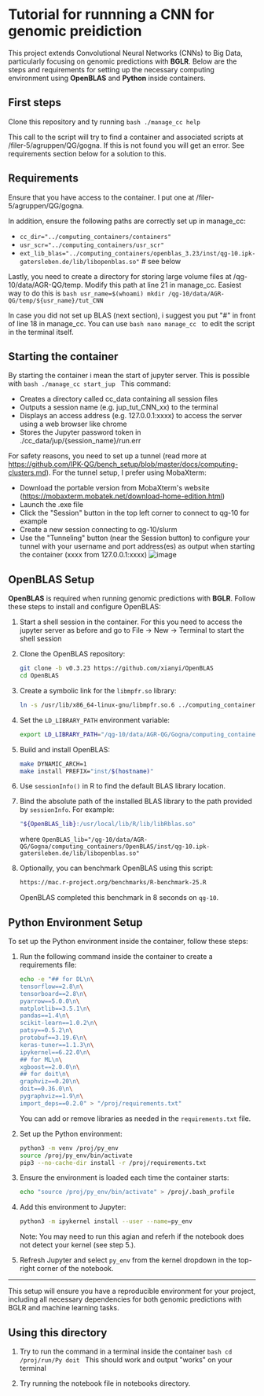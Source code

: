 # Tutorial for runnning a CNN for genomic preidiction

This project extends Convolutional Neural Networks (CNNs) to Big Data, particularly focusing on genomic predictions with **BGLR**. Below are the steps and requirements for setting up the necessary computing environment using **OpenBLAS** and **Python** inside containers.

## First steps
Clone this repository and ty running
     ```bash
    ./manage_cc help
    ```

This call to the script will try to find a container and associated scripts at /filer-5/agruppen/QG/gogna. If this is not found you will get an error. See requirements section below for a solution to this. 

## Requirements
Ensure that you have access to the container. I put one at /filer-5/agruppen/QG/gogna. 

In addition, ensure the following paths are correctly set up in manage_cc:
- `cc_dir="../computing_containers/containers"`
- `usr_scr="../computing_containers/usr_scr"`
- `ext_lib_blas="../computing_containers/openblas_3.23/inst/qg-10.ipk-gatersleben.de/lib/libopenblas.so"` # see below

Lastly, you need to create a directory for storing large volume files at /qg-10/data/AGR-QG/temp. Modify this path at line 21 in manage_cc. Easiest way to do this is
    ```bash
    usr_name=$(whoami)
    mkdir /qg-10/data/AGR-QG/temp/${usr_name}/tut_CNN
    ```

In case you did not set up BLAS (next section), i suggest you put "#" in front of line 18 in manage_cc. You can use 
     ```bash
    nano manage_cc
    ```
to edit the script in the terminal itself.

## Starting the container

By starting the container i mean the start of jupyter server. This is possible with
     ```bash
    ./manage_cc start_jup
    ```
This command:
- Creates a directory called cc_data containing all session files
- Outputs a session name (e.g. jup_tut_CNN_xx) to the terminal
- Displays an access address (e.g. 127.0.0.1:xxxx) to access the server using a web browser like chrome
- Stores the Jupyter password token in ./cc_data/jup/{session_name}/run.err

For safety reasons, you need to set up a tunnel (read more at https://github.com/IPK-QG/bench_setup/blob/master/docs/computing-clusters.md). For the tunnel setup, I prefer using MobaXterm:
- Download the portable version from MobaXterm's website (https://mobaxterm.mobatek.net/download-home-edition.html)
- Launch the .exe file
- Click the "Session" button in the top left corner to connect to qg-10 for example 
- Create a new session connecting to qg-10/slurm
- Use the "Tunneling" button (near the Session button) to configure your tunnel with your username and port address(es) as output when starting the container (xxxx from 127.0.0.1:xxxx)
![image](https://github.com/user-attachments/assets/f41f76d8-b22f-49d0-9396-b74d222a020f)


## OpenBLAS Setup

**OpenBLAS** is required when running genomic predictions with **BGLR**. Follow these steps to install and configure OpenBLAS:

1. Start a shell session in the container. For this you need to access the jupyter server as before and go to File -> New -> Terminal to start the shell session
2. Clone the OpenBLAS repository:
    ```bash
    git clone -b v0.3.23 https://github.com/xianyi/OpenBLAS
    cd OpenBLAS
    ```
3. Create a symbolic link for the `libmpfr.so` library:
    ```bash
    ln -s /usr/lib/x86_64-linux-gnu/libmpfr.so.6 ../computing_containers/lib_symlinks/libmpfr.so.4
    ```
4. Set the `LD_LIBRARY_PATH` environment variable:
    ```bash
    export LD_LIBRARY_PATH="/qg-10/data/AGR-QG/Gogna/computing_containers/lib_symlinks:$LD_LIBRARY_PATH"
    ```
5. Build and install OpenBLAS:
    ```bash
    make DYNAMIC_ARCH=1
    make install PREFIX="inst/$(hostname)"
    ```
6. Use `sessionInfo()` in R to find the default BLAS library location.
7. Bind the absolute path of the installed BLAS library to the path provided by `sessionInfo`. For example:
    ```bash
    "${OpenBLAS_lib}:/usr/local/lib/R/lib/libRblas.so"
    ```
   where `OpenBLAS_lib="/qg-10/data/AGR-QG/Gogna/computing_containers/OpenBLAS/inst/qg-10.ipk-gatersleben.de/lib/libopenblas.so"`

8. Optionally, you can benchmark OpenBLAS using this script:
    ```bash
    https://mac.r-project.org/benchmarks/R-benchmark-25.R
    ```
    OpenBLAS completed this benchmark in 8 seconds on `qg-10`.

## Python Environment Setup

To set up the Python environment inside the container, follow these steps:

1. Run the following command inside the container to create a requirements file:
    ```bash
    echo -e "## for DL\n\
    tensorflow==2.8\n\
    tensorboard==2.8\n\
    pyarrow==5.0.0\n\
    matplotlib==3.5.1\n\
    pandas==1.4\n\
    scikit-learn==1.0.2\n\
    patsy==0.5.2\n\
    protobuf==3.19.6\n\
    keras-tuner==1.1.3\n\
    ipykernel==6.22.0\n\
    ## for ML\n\
    xgboost==2.0.0\n\
    ## for doit\n\
    graphviz==0.20\n\
    doit==0.36.0\n\
    pygraphviz==1.9\n\
    import_deps==0.2.0" > "/proj/requirements.txt"
    ```
    You can add or remove libraries as needed in the `requirements.txt` file.

2. Set up the Python environment:
    ```bash
    python3 -m venv /proj/py_env
    source /proj/py_env/bin/activate
    pip3 --no-cache-dir install -r /proj/requirements.txt
    ```

3. Ensure the environment is loaded each time the container starts:
    ```bash
    echo "source /proj/py_env/bin/activate" > /proj/.bash_profile
    ```

4. Add this environment to Jupyter:
    ```bash
    python3 -m ipykernel install --user --name=py_env
    ```
   Note: You may need to run this agian and referh if the notebook does not detect your kernel (see step 5.). 

5. Refresh Jupyter and select `py_env` from the kernel dropdown in the top-right corner of the notebook.

---

This setup will ensure you have a reproducible environment for your project, including all necessary dependencies for both genomic predictions with BGLR and machine learning tasks.

## Using this directory

1.  Try to run the command in a terminal inside the container
        ```bash
        cd /proj/run/Py
        doit
        ```
    This should work and output "works" on your terminal 

2.  Try running the notebook file in notebooks directory. 
